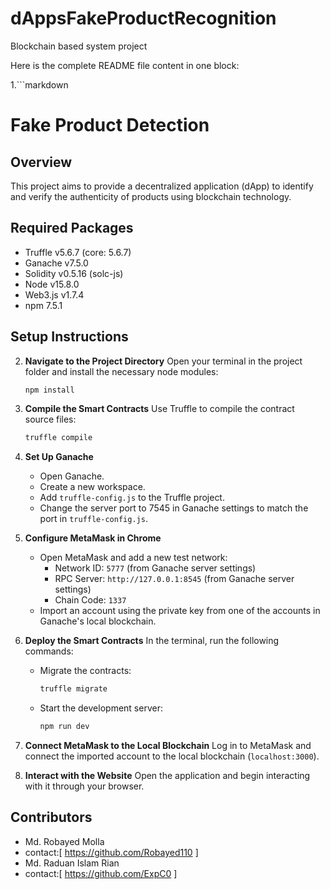 # dAppsFakeProductRecognition
Blockchain based system project

Here is the complete README file content in one block:

1.```markdown
# Fake Product Detection

## Overview
This project aims to provide a decentralized application (dApp) to identify and verify the authenticity of products using blockchain technology.

## Required Packages
- Truffle v5.6.7 (core: 5.6.7)
- Ganache v7.5.0
- Solidity v0.5.16 (solc-js)
- Node v15.8.0
- Web3.js v1.7.4
- npm 7.5.1

## Setup Instructions



2. **Navigate to the Project Directory**
   Open your terminal in the project folder and install the necessary node modules:
   ```bash
   npm install
   ```

3. **Compile the Smart Contracts**
   Use Truffle to compile the contract source files:
   ```bash
   truffle compile
   ```

4. **Set Up Ganache**
   - Open Ganache.
   - Create a new workspace.
   - Add `truffle-config.js` to the Truffle project.
   - Change the server port to 7545 in Ganache settings to match the port in `truffle-config.js`.

5. **Configure MetaMask in Chrome**
   - Open MetaMask and add a new test network:
     - Network ID: `5777` (from Ganache server settings)
     - RPC Server: `http://127.0.0.1:8545` (from Ganache server settings)
     - Chain Code: `1337`
   - Import an account using the private key from one of the accounts in Ganache's local blockchain.

6. **Deploy the Smart Contracts**
   In the terminal, run the following commands:
   - Migrate the contracts:
     ```bash
     truffle migrate
     ```
   - Start the development server:
     ```bash
     npm run dev
     ```

7. **Connect MetaMask to the Local Blockchain**
   Log in to MetaMask and connect the imported account to the local blockchain (`localhost:3000`).

8. **Interact with the Website**
   Open the application and begin interacting with it through your browser.

## Contributors
- Md. Robayed Molla
- contact:[ https://github.com/Robayed110 ]
- Md. Raduan Islam Rian
- contact:[ https://github.com/ExpC0 ]


